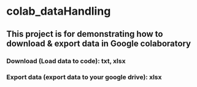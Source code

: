 # colab_dataHandling
## This project is for demonstrating how to download & export data in Google colaboratory

### Download (Load data to code): txt, xlsx
### Export data (export data to your google drive): xlsx
